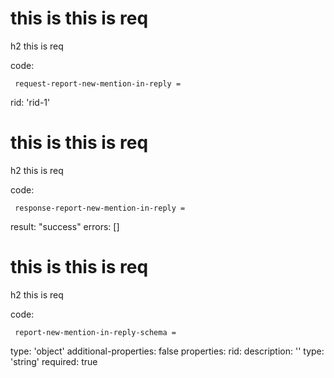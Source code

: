 # this is this is req

h2 this is req

code:

     request-report-new-mention-in-reply =
  rid: 'rid-1'


# this is this is req

h2 this is req

code:

     response-report-new-mention-in-reply =
  result: "success"
  errors: []


# this is this is req

h2 this is req

code:

     report-new-mention-in-reply-schema =
  type: 'object'
  additional-properties: false
  properties:
    rid:
      description: ''
      type: 'string'
      required: true


